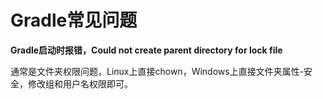 # Gradle常见问题


**Gradle启动时报错，Could not create parent directory for lock file**

通常是文件夹权限问题，Linux上直接chown，Windows上直接文件夹属性-安全，修改组和用户名权限即可。